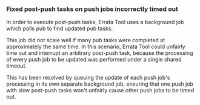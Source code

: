 ### Fixed post-push tasks on push jobs incorrectly timed out

In order to execute post-push tasks, Errata Tool uses a background job
which polls pub to find updated pub tasks.

This job did not scale well if many pub tasks were completed at
approximately the same time.  In this scenario, Errata Tool could
unfairly time out and interrupt an arbitrary post-push task, because
the processing of every push job to be updated was performed under a
single shared timeout.

This has been resolved by queuing the update of each push job's
processing in its own separate background job, ensuring that one push
job with slow post-push tasks won't unfairly cause other push jobs to
be timed out.
